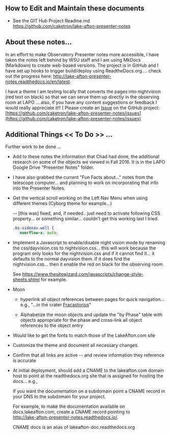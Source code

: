 
## How to Edit and Maintain these documents

- See the GIT Hub Project Readme.md<br>
<https://github.com/caketron/lake-afton-presenter-notes>

## About these notes...
In an effort to make Observatory Presenter notes more accessible, I have taken the notes left behind by WSU staff and I am using MkDocs (Markdown) to create web-based versions.  The project is in GitHub and I have set up hooks to trigger build/deploy using ReadtheDocs.org ... check out the progress here:  <http://lake-afton-presenter-notes.readthedocs.io/en/latest>.  

I have a theme I am testing locally that converts the pages into nightvision (red text on black) so that  we can serve them up directly in the observing room at LAPO ... also, if you have any content suggestions or feedback I would really appreciate it!! ( Please create an [Issue](https://github.com/caketron/lake-afton-presenter-notes/issues) on the GitHub project: [https://github.com/caketron/lake-afton-presenter-notes/issues](https://github.com/caketron/lake-afton-presenter-notes/issues)


## Additional Things **<< To Do >>** ...

Further work to be done ...

- Add to these notes the information that Chad had done, the additional research on some of the objects we viewed in Fall 2016. It is in the LAPO Google Drive "Presenter Notes" folder.

- I have also grabbed the current "Fun Facts about..." notes from the telescope computer... and planning to work on incorporating that info into the Presenter Notes.  

- Get the vertical scroll working on the Left Nav Menu when using different themes (Cyborg theme for example...)
    
    -- [this was] fixed, and, if needed.. just need to activate following CSS property... or something similar... couldn't get this working last I tried.
    
    ``` css
    .bs-sidenav.well {
       overflow-x: auto;
    ```

- Implement a Javascript to enable/disable night vision mode by renaming the css/dayvision.css to nightvision.css...
this will work because the program only looks for the nightvision.css
and if it cannot find it... it defaults to the normal dayvision them.
If it does find the nightvision.css... then it enable the red on black for
the observing room.

    See <https://www.thesitewizard.com/javascripts/change-style-sheets.shtml> for example.

- Moon
    - hyperlink all object references between pages for quick navigation... e.g., "...in the crater [Fracastorius](#fracastorius)"

    - Alphabetize the moon objects and update the "by Phase" table with objects appropriate for the phase and cross-link all object references to the object entry

- Would like to get the fonts to match those of the LakeAfton.com site

- Customize the theme and document all necessary changes.

- Confirm that all links are active -- and review information they reference is accurate

- At initial deployment, should add a CNAME to the lakeafton.com domain host to point at
    the readthedocs.org site that is assigned for hosting the docs... e.g., 

    If you want the documentation on a subdomain point a CNAME record in your DNS to the subdomain for your project.

    For example, to make the documentation available on docs.lakeafton.com, create a CNAME record pointing to <br><http://lake-afton-presenter-notes.readthedocs.io/>.

    CNAME docs is an alias of lakeafton-doc.readthedocs.org
